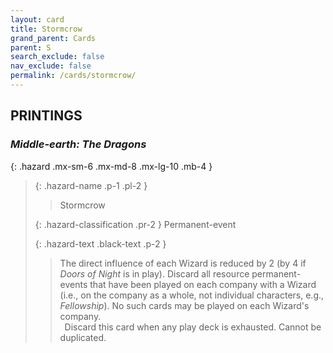 ```yaml
---
layout: card
title: Stormcrow
grand_parent: Cards
parent: S
search_exclude: false
nav_exclude: false
permalink: /cards/stormcrow/
---
```


## PRINTINGS


### _Middle-earth: The Dragons_

{: .hazard .mx-sm-6 .mx-md-8 .mx-lg-10 .mb-4 }
> {: .hazard-name .p-1 .pl-2 }
> > <div class="hazard-mp"></div>
> > <div class="card-name">Stormcrow</div>
>
> {: .hazard-classification .pr-2 }
> Permanent-event
>
> {: .hazard-text .black-text .p-2 }
> > The direct influence of each Wizard is reduced by 2 (by 4 if _Doors of Night_ is in play). Discard all resource permanent-events that have been played on each company with a Wizard (i.e., on the company as a whole, not individual characters, e.g., _Fellowship_). No such cards may be played on each Wizard's company. <br>&ensp;Discard this card when any play deck is exhausted. Cannot be duplicated. 
>

